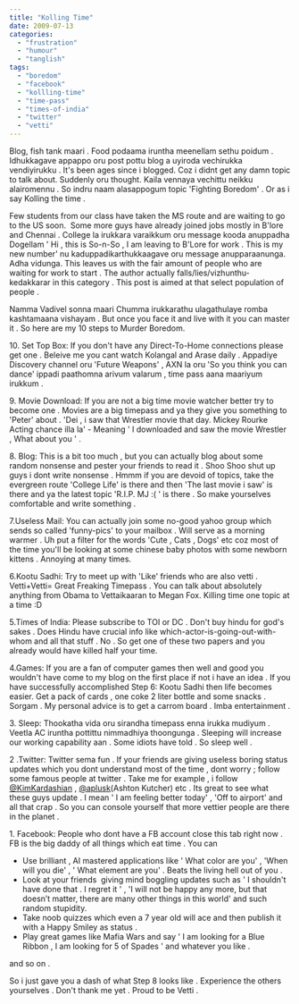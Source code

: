 ```yaml
---
title: "Kolling Time"
date: 2009-07-13
categories: 
  - "frustration"
  - "humour"
  - "tanglish"
tags: 
  - "boredom"
  - "facebook"
  - "kollling-time"
  - "time-pass"
  - "times-of-india"
  - "twitter"
  - "vetti"
---
```


Blog, fish tank maari . Food podaama iruntha meenellam sethu poidum . Idhukkagave appappo oru post pottu blog a uyiroda vechirukka vendiyirukku . It's been ages since i blogged. Coz i didnt get any damn topic to talk about. Suddenly oru thought. Kaila vennaya vechittu neikku alairomennu . So indru naam alasappogum topic 'Fighting Boredom' . Or as i say Kolling the time .

Few students from our class have taken the MS route and are waiting to go to the US soon.  Some more guys have already joined jobs mostly in B'lore and Chennai . College la irukkara varaikkum oru message kooda anuppadha Dogellam ' Hi , this is So-n-So , I am leaving to B'Lore for work . This is my new number' nu kaduppadikarthukkaagave oru message anupparaanunga. Adha vidunga. This leaves us with the fair amount of people who are waiting for work to start . The author actually falls/lies/vizhunthu-kedakkarar in this category . This post is aimed at that select population of people .

Namma Vadivel sonna maari Chumma irukkarathu ulagathulaye romba kashtamaana vishayam . But once you face it and live with it you can master it . So here are my 10 steps to Murder Boredom.

10\. Set Top Box: If you don't have any Direct-To-Home connections please get one . Beleive me you cant watch Kolangal and Arase daily . Appadiye Discovery channel oru 'Future Weapons' , AXN la oru 'So you think you can dance' ippadi paathomna arivum valarum , time pass aana maariyum irukkum .

9\. Movie Download: If you are not a big time movie watcher better try to become one . Movies are a big timepass and ya they give you something to 'Peter' about . 'Dei , i saw that Wrestler movie that day. Mickey Rourke Acting chance illa la' - Meaning ' I downloaded and saw the movie Wrestler , What about you ' .

8\. Blog: This is a bit too much , but you can actually blog about some random nonsense and pester your friends to read it . Shoo Shoo shut up guys i dont write nonsense . Hmmm if you are devoid of topics, take the evergreen route 'College Life' is there and then 'The last movie i saw' is there and ya the latest topic 'R.I.P. MJ :( ' is there . So make yourselves comfortable and write something .

7.Useless Mail: You can actually join some no-good yahoo group which sends so called 'funny-pics' to your mailbox . Will serve as a morning warmer . Uh put a filter for the words 'Cute , Cats , Dogs' etc coz most of the time you'll be looking at some chinese baby photos with some newborn kittens . Annoying at many times.

6.Kootu Sadhi: Try to meet up with 'Like' friends who are also vetti . Vetti+Vetti= Great Freaking Timepass . You can talk about absolutely anything from Obama to Vettaikaaran to Megan Fox. Killing time one topic at a time :D

5.Times of India: Please subscribe to TOI or DC . Don't buy hindu for god's sakes . Does Hindu have crucial info like which-actor-is-going-out-with-whom and all that stuff . No . So get one of these two papers and you already would have killed half your time.

4.Games: If you are a fan of computer games then well and good you wouldn't have come to my blog on the first place if not i have an idea . If you have successfully accomplished Step 6: Kootu Sadhi then life becomes easier. Get a pack of cards , one coke 2 liter bottle and some snacks . Sorgam . My personal advice is to get a carrom board . Imba entertainment .

3\. Sleep: Thookatha vida oru sirandha timepass enna irukka mudiyum . Veetla AC iruntha pottittu nimmadhiya thoongunga . Sleeping will increase our working capability aan . Some idiots have told . So sleep well .

2 .Twitter: Twitter sema fun . If your friends are giving useless boring status updates which you dont understand most of the time , dont worry ; follow some famous people at twitter . Take me for example , i follow [@KimKardashian](http://twitter.com/KimKardashian) , [@aplusk](http://twitter.com/aplusk)(Ashton Kutcher) etc . Its great to see what these guys update . I mean ' I am feeling better today' , 'Off to airport' and all that crap . So you can console yourself that more vettier people are there in the planet .

1\. Facebook: People who dont have a FB account close this tab right now . FB is the big daddy of all things which eat time . You can

- Use brilliant , AI mastered applications like ' What color are you' , 'When will you die' , ' What element are you' . Beats the living hell out of you .
- Look at your friends  giving mind boggling updates such as ' I shouldn't have done that . I regret it ' , 'I will not be happy any more, but that doesn’t matter, there are many other things in this world' and such random stupidity.
- Take noob quizzes which even a 7 year old will ace and then publish it with a Happy Smiley as status .
- Play great games like Mafia Wars and say ' I am looking for a Blue Ribbon , I am looking for 5 of Spades ' and whatever you like .

and so on .

So i just gave you a dash of what Step 8 looks like . Experience the others yourselves . Don't thank me yet . Proud to be Vetti .
